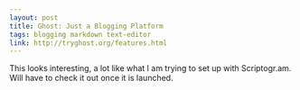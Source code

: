 ```yaml
---
layout: post
title: Ghost: Just a Blogging Platform
tags: blogging markdown text-editor
link: http://tryghost.org/features.html
---
```


This looks interesting, a lot like what I am trying to set up with Scriptogr.am. Will have to check it out once it is launched.